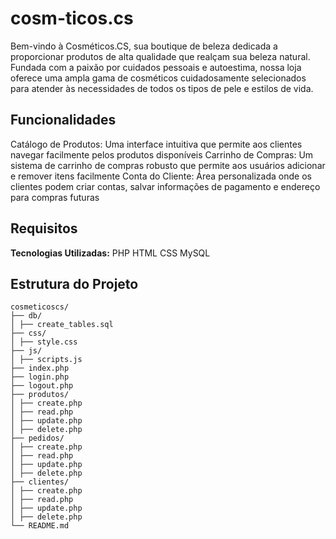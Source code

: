 # cosm-ticos.cs
Bem-vindo à Cosméticos.CS, sua boutique de beleza dedicada a proporcionar produtos de alta qualidade que realçam sua beleza natural. Fundada com a paixão por cuidados pessoais e autoestima, nossa loja oferece uma ampla gama de cosméticos cuidadosamente selecionados para atender às necessidades de todos os tipos de pele e estilos de vida.
## Funcionalidades
Catálogo de Produtos: Uma interface intuitiva que permite aos clientes navegar facilmente pelos produtos disponíveis
Carrinho de Compras: Um sistema de carrinho de compras robusto que permite aos usuários adicionar e remover itens facilmente
Conta do Cliente: Área personalizada onde os clientes podem criar contas, salvar informações de pagamento e endereço para compras futuras
## Requisitos
**Tecnologias Utilizadas:**
PHP
HTML
CSS
MySQL
## Estrutura do Projeto
```plaintext
cosmeticoscs/
├── db/
│ ├── create_tables.sql
├── css/
│ ├── style.css
├── js/
│ ├── scripts.js
├── index.php
├── login.php
├── logout.php
├── produtos/
│ ├── create.php
│ ├── read.php
│ ├── update.php
│ ├── delete.php
├── pedidos/
│ ├── create.php
│ ├── read.php
│ ├── update.php
│ ├── delete.php
├── clientes/
│ ├── create.php
│ ├── read.php
│ ├── update.php
│ ├── delete.php
└── README.md

